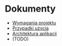 # Dokumenty
* [Wymagania projektu](Requirements.md)
* [Przypadki użycia](UseCases.md)
* [Architektura aplikacji](Architecture.md)
* (TODO)
